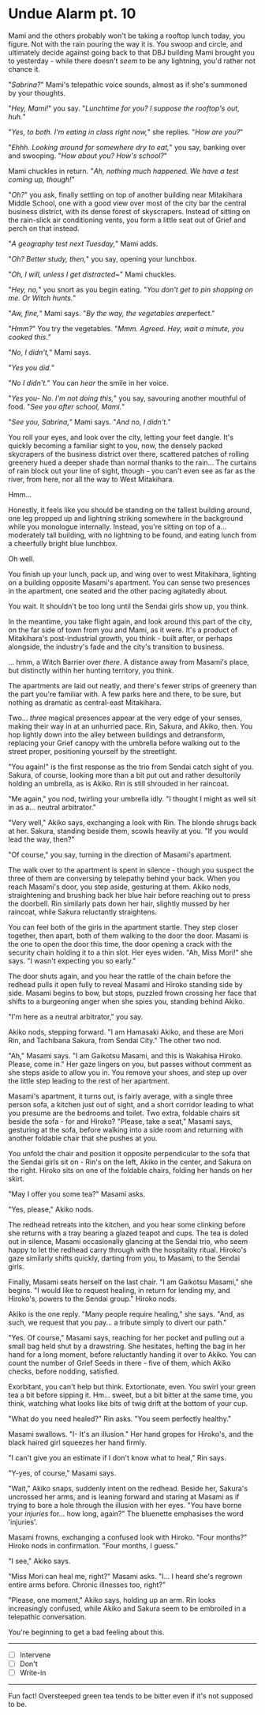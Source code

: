 # Undue Alarm pt. 10

Mami and the others probably won't be taking a rooftop lunch today, you figure. Not with the rain pouring the way it is. You swoop and circle, and ultimately decide against going back to that DBJ building Mami brought you to yesterday - while there doesn't *seem* to be any lightning, you'd rather not chance it.

"*Sabrina?*" Mami's telepathic voice sounds, almost as if she's summoned by your thoughts.

"*Hey, Mami!*" you say. "*Lunchtime for you? I suppose the rooftop's out, huh.*"

"*Yes, to both. I'm eating in class right now,*" she replies. "*How are you?*"

"*Ehhh. Looking around for somewhere dry to eat,*" you say, banking over and swooping. "*How about you? How's school?*"

Mami chuckles in return. "*Ah, nothing much happened. We have a test coming up, though!*"

"*Oh?*" you ask, finally settling on top of another building near Mitakihara Middle School, one with a good view over most of the city bar the central business district, with its dense forest of skyscrapers. Instead of sitting on the rain-slick air conditioning vents, you form a little seat out of Grief and perch on that instead.

"*A geography test next Tuesday,*" Mami adds.

"*Oh? Better study, then,*" you say, opening your lunchbox.

"*Oh, I will, unless I get distracted\~*" Mami chuckles.

"*Hey, no,*" you snort as you begin eating. "*You don't get to pin shopping on me. Or Witch hunts.*"

"*Aw, fine,*" Mami says. "*By the way, the vegetables are*perfect."

"*Hmm?*" You try the vegetables. "*Mmm. Agreed. Hey, wait a minute, *you* cooked this.*"

"*No, I didn't,*" Mami says.

"*Yes you did.*"

"*No I didn't.*" You can *hear* the smile in her voice.

"*Yes you- No. I'm not doing this,*" you say, savouring another mouthful of food. "*See you after school, Mami.*"

"*See you, Sabrina,*" Mami says. "*And no, I didn't.*"

You roll your eyes, and look over the city, letting your feet dangle. It's quickly becoming a familiar sight to you, now, the densely packed skycrapers of the business district over there, scattered patches of rolling greenery hued a deeper shade than normal thanks to the rain... The curtains of rain block out your line of sight, though - you can't even see as far as the river, from here, nor all the way to West Mitakihara.

Hmm...

Honestly, it feels like you should be standing on the tallest building around, one leg propped up and lightning striking somewhere in the background while you monologue internally. Instead, you're sitting on top of a... moderately tall building, with no lightning to be found, and eating lunch from a cheerfully bright blue lunchbox.

Oh well.

You finish up your lunch, pack up, and wing over to west Mitakihara, lighting on a building opposite Masami's apartment. You can sense two presences in the apartment, one seated and the other pacing agitatedly about.

You wait. It shouldn't be too long until the Sendai girls show up, you think.

In the meantime, you take flight again, and look around this part of the city, on the far side of town from you and Mami, as it were. It's a product of Mitakihara's post-industrial growth, you think - built after, or perhaps alongside, the industry's fade and the city's transition to business.

... hmm, a Witch Barrier over *there*. A distance away from Masami's place, but distinctly within her hunting territory, you think.

The apartments are laid out neatly, and there's fewer strips of greenery than the part you're familiar with. A few parks here and there, to be sure, but nothing as dramatic as central-east Mitakihara.

Two... *three* magical presences appear at the very edge of your senses, making their way in at an unhurried pace. Rin, Sakura, and Akiko, then. You hop lightly down into the alley between buildings and detransform, replacing your Grief canopy with the umbrella before walking out to the street proper, positioning yourself by the streetlight.

"You again!" is the first response as the trio from Sendai catch sight of you. Sakura, of course, looking more than a bit put out and rather desultorily holding an umbrella, as is Akiko. Rin is still shrouded in her raincoat.

"Me again," you nod, twirling your umbrella idly. "I thought I might as well sit in as a... neutral arbitrator."

"Very well," Akiko says, exchanging a look with Rin. The blonde shrugs back at her. Sakura, standing beside them, scowls heavily at you. "If you would lead the way, then?"

"Of course," you say, turning in the direction of Masami's apartment.

The walk over to the apartment is spent in silence - though you suspect the three of them are conversing by telepathy behind your back. When you reach Masami's door, you step aside, gesturing at them. Akiko nods, straightening and brushing back her blue hair before reaching out to press the doorbell. Rin similarly pats down her hair, slightly mussed by her raincoat, while Sakura reluctantly straightens.

You can feel both of the girls in the apartment startle. They step closer together, then apart, both of them walking to the door the door. Masami is the one to open the door this time, the door opening a crack with the security chain holding it to a thin slot. Her eyes widen. "Ah, Miss Mori!" she says. "I wasn't expecting you so early."

The door shuts again, and you hear the rattle of the chain before the redhead pulls it open fully to reveal Masami and Hiroko standing side by side. Masami begins to bow, but stops, puzzled frown crossing her face that shifts to a burgeoning anger when she spies you, standing behind Akiko.

"I'm here as a neutral arbitrator," you say.

Akiko nods, stepping forward. "I am Hamasaki Akiko, and these are Mori Rin, and Tachibana Sakura, from Sendai City." The other two nod.

"Ah," Masami says. "I am Gaikotsu Masami, and this is Wakahisa Hiroko. Please, come in." Her gaze lingers on you, but passes without comment as she steps aside to allow you in. You remove your shoes, and step up over the little step leading to the rest of her apartment.

Masami's apartment, it turns out, is fairly average, with a single three person sofa, a kitchen just out of sight, and a short corridor leading to what you presume are the bedrooms and toilet. Two extra, foldable chairs sit beside the sofa - for and Hiroko? "Please, take a seat," Masami says, gesturing at the sofa, before walking into a side room and returning with another foldable chair that she pushes at you.

You unfold the chair and position it opposite perpendicular to the sofa that the Sendai girls sit on - Rin's on the left, Akiko in the center, and Sakura on the right. Hiroko sits on one of the foldable chairs, folding her hands on her skirt.

"May I offer you some tea?" Masami asks.

"Yes, please," Akiko nods.

The redhead retreats into the kitchen, and you hear some clinking before she returns with a tray bearing a glazed teapot and cups. The tea is doled out in silence, Masami occasionally glancing at the Sendai trio, who seem happy to let the redhead carry through with the hospitality ritual. Hiroko's gaze similarly shifts quickly, darting from you, to Masami, to the Sendai girls.

Finally, Masami seats herself on the last chair. "I am Gaikotsu Masami," she begins. "I would like to request healing, in return for lending my, and Hiroko's, powers to the Sendai group." Hiroko nods.

Akiko is the one reply. "Many people require healing," she says. "And, as such, we request that you pay... a tribute simply to divert our path."

"Yes. Of course," Masami says, reaching for her pocket and pulling out a small bag held shut by a drawstring. She hesitates, hefting the bag in her hand for a long moment, before reluctantly handing it over to Akiko. You can count the number of Grief Seeds in there - five of them, which Akiko checks, before nodding, satisfied.

Exorbitant, you can't help but think. Extortionate, even. You swirl your green tea a bit before sipping it. Hm... sweet, but a bit bitter at the same time, you think, watching what looks like bits of twig drift at the bottom of your cup.

"What do you need healed?" Rin asks. "You seem perfectly healthy."

Masami swallows. "I- It's an illusion." Her hand gropes for Hiroko's, and the black haired girl squeezes her hand firmly.

"I can't give you an estimate if I don't know what to heal," Rin says.

"Y-yes, of course," Masami says.

"Wait," Akiko snaps, suddenly intent on the redhead. Beside her, Sakura's uncrossed her arms, and is leaning forward and staring at Masami as if trying to bore a hole through the illusion with her eyes. "You have borne your *injuries* for... how long, again?" The bluenette emphasises the word 'injuries'.

Masami frowns, exchanging a confused look with Hiroko. "Four months?" Hiroko nods in confirmation. "Four months, I guess."

"I see," Akiko says.

"Miss Mori can heal me, right?" Masami asks. "I... I heard she's regrown entire arms before. Chronic illnesses too, right?"

"Please, one moment," Akiko says, holding up an arm. Rin looks increasingly confused, while Akiko and Sakura seem to be embroiled in a telepathic conversation.

You're beginning to get a bad feeling about this.

---

- [ ] Intervene
- [ ] Don't
- [ ] Write-in

---

Fun fact! Oversteeped green tea tends to be bitter even if it's not supposed to be.

